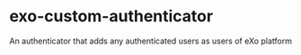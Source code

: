 # exo-custom-authenticator
An authenticator that adds any authenticated users as users of eXo platform
